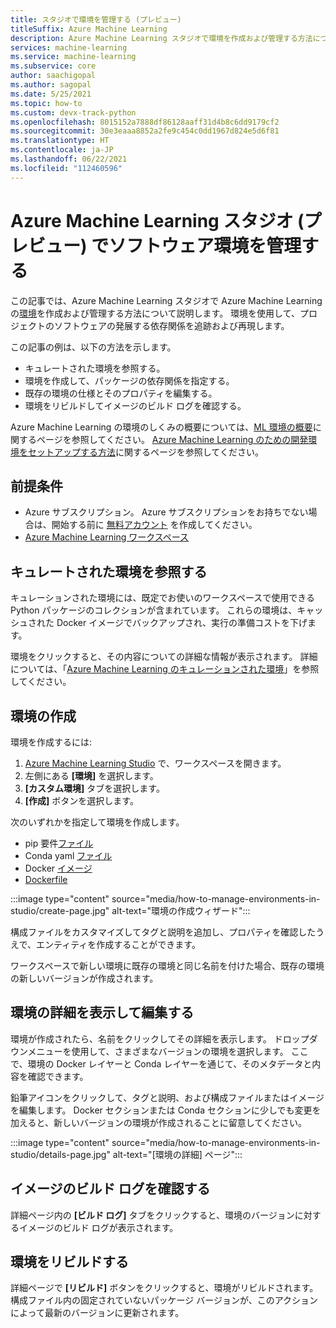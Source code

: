 ```yaml
---
title: スタジオで環境を管理する (プレビュー)
titleSuffix: Azure Machine Learning
description: Azure Machine Learning スタジオで環境を作成および管理する方法について説明します。
services: machine-learning
ms.service: machine-learning
ms.subservice: core
author: saachigopal
ms.author: sagopal
ms.date: 5/25/2021
ms.topic: how-to
ms.custom: devx-track-python
ms.openlocfilehash: 8015152a7888df86128aaff31d4b8c6dd9179cf2
ms.sourcegitcommit: 30e3eaaa8852a2fe9c454c0dd1967d824e5d6f81
ms.translationtype: HT
ms.contentlocale: ja-JP
ms.lasthandoff: 06/22/2021
ms.locfileid: "112460596"
---
```

# <a name="manage-software-environments-in-azure-machine-learning-studio-preview"></a>Azure Machine Learning スタジオ (プレビュー) でソフトウェア環境を管理する

この記事では、Azure Machine Learning スタジオで Azure Machine Learning の[環境](/python/api/azureml-core/azureml.core.environment.environment)を作成および管理する方法について説明します。 環境を使用して、プロジェクトのソフトウェアの発展する依存関係を追跡および再現します。

この記事の例は、以下の方法を示します。

* キュレートされた環境を参照する。
* 環境を作成して、パッケージの依存関係を指定する。
* 既存の環境の仕様とそのプロパティを編集する。
* 環境をリビルドしてイメージのビルド ログを確認する。

Azure Machine Learning の環境のしくみの概要については、[ML 環境の概要](concept-environments.md)に関するページを参照してください。 [Azure Machine Learning のための開発環境をセットアップする方法](how-to-configure-environment.md)に関するページを参照してください。

## <a name="prerequisites"></a>前提条件

* Azure サブスクリプション。 Azure サブスクリプションをお持ちでない場合は、開始する前に [無料アカウント](https://azure.microsoft.com/free/) を作成してください。
* [Azure Machine Learning ワークスペース](how-to-manage-workspace.md)

## <a name="browse-curated-environments"></a>キュレートされた環境を参照する

キュレーションされた環境には、既定でお使いのワークスペースで使用できる Python パッケージのコレクションが含まれています。 これらの環境は、キャッシュされた Docker イメージでバックアップされ、実行の準備コストを下げます。 

環境をクリックすると、その内容についての詳細な情報が表示されます。 詳細については、「[Azure Machine Learning のキュレーションされた環境](resource-curated-environments.md)」を参照してください。 

## <a name="create-an-environment"></a>環境の作成

環境を作成するには:
1. [Azure Machine Learning Studio](https://ml.azure.com) で、ワークスペースを開きます。
1. 左側にある **[環境]** を選択します。
1. **[カスタム環境]** タブを選択します。 
1. **[作成]** ボタンを選択します。 

次のいずれかを指定して環境を作成します。
* pip 要件[ファイル](https://pip.pypa.io/en/stable/cli/pip_install)
* Conda yaml [ファイル](https://docs.conda.io/projects/conda/en/latest/user-guide/tasks/manage-environments.html)
* Docker [イメージ](https://hub.docker.com/search?q=&type=image)
* [Dockerfile](https://docs.docker.com/develop/develop-images/dockerfile_best-practices/)

:::image type="content" source="media/how-to-manage-environments-in-studio/create-page.jpg" alt-text="環境の作成ウィザード":::

構成ファイルをカスタマイズしてタグと説明を追加し、プロパティを確認したうえで、エンティティを作成することができます。 

ワークスペースで新しい環境に既存の環境と同じ名前を付けた場合、既存の環境の新しいバージョンが作成されます。

## <a name="view-and-edit-environment-details"></a>環境の詳細を表示して編集する

環境が作成されたら、名前をクリックしてその詳細を表示します。 ドロップダウンメニューを使用して、さまざまなバージョンの環境を選択します。 ここで、環境の Docker レイヤーと Conda レイヤーを通じて、そのメタデータと内容を確認できます。 

鉛筆アイコンをクリックして、タグと説明、および構成ファイルまたはイメージを編集します。 Docker セクションまたは Conda セクションに少しでも変更を加えると、新しいバージョンの環境が作成されることに留意してください。 

:::image type="content" source="media/how-to-manage-environments-in-studio/details-page.jpg" alt-text="[環境の詳細] ページ":::

## <a name="view-image-build-logs"></a>イメージのビルド ログを確認する

詳細ページ内の **[ビルド ログ]** タブをクリックすると、環境のバージョンに対するイメージのビルド ログが表示されます。 

## <a name="rebuild-an-environment"></a>環境をリビルドする

詳細ページで **[リビルド]** ボタンをクリックすると、環境がリビルドされます。 構成ファイル内の固定されていないパッケージ バージョンが、このアクションによって最新のバージョンに更新されます。 
